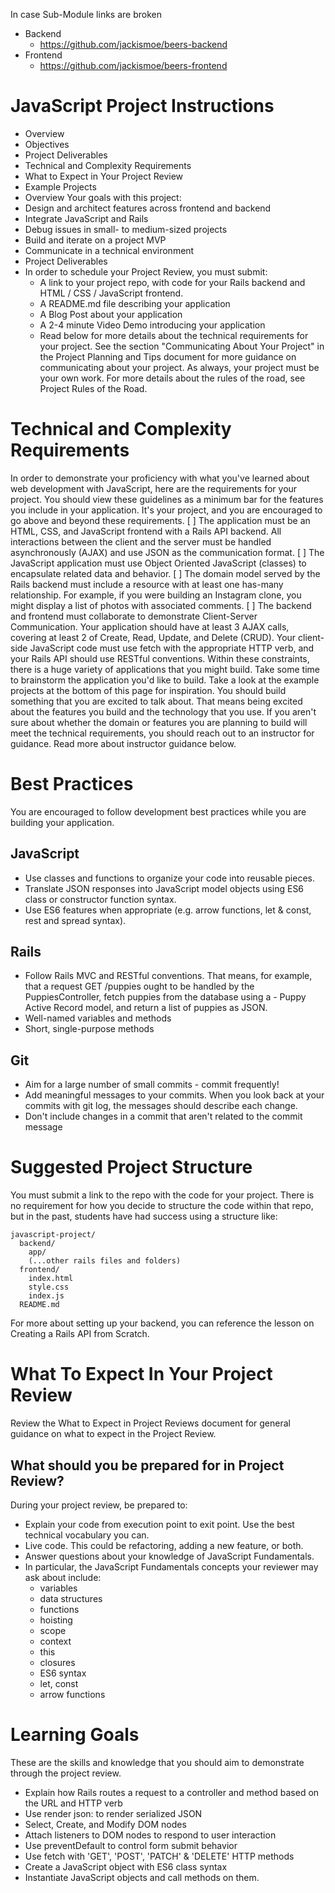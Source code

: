 In case Sub-Module links are broken
* Backend
  - https://github.com/jackismoe/beers-backend
* Frontend
  - https://github.com/jackismoe/beers-frontend

# JavaScript Project Instructions
- Overview
- Objectives
- Project Deliverables
- Technical and Complexity Requirements
- What to Expect in Your Project Review
- Example Projects
- Overview
Your goals with this project:
- Design and architect features across frontend and backend
- Integrate JavaScript and Rails
- Debug issues in small- to medium-sized projects
- Build and iterate on a project MVP
- Communicate in a technical environment
- Project Deliverables
- In order to schedule your Project Review, you must submit:
  - A link to your project repo, with code for your Rails backend and HTML / CSS / JavaScript frontend.
  - A README.md file describing your application
  - A Blog Post about your application
  - A 2-4 minute Video Demo introducing your application
  - Read below for more details about the technical requirements for your project. See the section "Communicating About Your Project" in the Project Planning and Tips document for more guidance on communicating about your project.
As always, your project must be your own work. For more details about the rules of the road, see Project Rules of the Road.
# Technical and Complexity Requirements
In order to demonstrate your proficiency with what you've learned about web development with JavaScript, here are the requirements for your project. You should view these guidelines as a minimum bar for the features you include in your application. It's your project, and you are encouraged to go above and beyond these requirements.
[ ] The application must be an HTML, CSS, and JavaScript frontend with a Rails API backend. All interactions between the client and the server must be handled asynchronously (AJAX) and use JSON as the communication format.
[ ] The JavaScript application must use Object Oriented JavaScript (classes) to encapsulate related data and behavior.
[ ] The domain model served by the Rails backend must include a resource with at least one has-many relationship. For example, if you were building an Instagram clone, you might display a list of photos with associated comments.
[ ] The backend and frontend must collaborate to demonstrate Client-Server Communication. Your application should have at least 3 AJAX calls, covering at least 2 of Create, Read, Update, and Delete (CRUD). Your client-side JavaScript code must use fetch with the appropriate HTTP verb, and your Rails API should use RESTful conventions.
Within these constraints, there is a huge variety of applications that you might build. Take some time to brainstorm the application you'd like to build. Take a look at the example projects at the bottom of this page for inspiration. You should build something that you are excited to talk about. That means being excited about the features you build and the technology that you use.
If you aren't sure about whether the domain or features you are planning to build will meet the technical requirements, you should reach out to an instructor for guidance. Read more about instructor guidance below.
# Best Practices
You are encouraged to follow development best practices while you are building your application.
## JavaScript
 - Use classes and functions to organize your code into reusable pieces.
 - Translate JSON responses into JavaScript model objects using ES6 class or constructor function syntax.
 - Use ES6 features when appropriate (e.g. arrow functions, let & const, rest and spread syntax).
## Rails
 - Follow Rails MVC and RESTful conventions. That means, for example, that a request GET /puppies ought to be handled by the PuppiesController, fetch puppies from the database using a - Puppy Active Record model, and return a list of puppies as JSON.
 - Well-named variables and methods
 - Short, single-purpose methods
## Git
 - Aim for a large number of small commits - commit frequently!
 - Add meaningful messages to your commits. When you look back at your commits with git log, the messages should describe each change.
 - Don't include changes in a commit that aren't related to the commit message
# Suggested Project Structure
You must submit a link to the repo with the code for your project. There is no requirement for how you decide to structure the code within that repo, but in the past, students have had success using a structure like:
```
javascript-project/
  backend/
    app/
    (...other rails files and folders)
  frontend/
    index.html
    style.css
    index.js
  README.md
```
For more about setting up your backend, you can reference the lesson on Creating a Rails API from Scratch.
# What To Expect In Your Project Review
Review the What to Expect in Project Reviews document for general guidance on what to expect in the Project Review.
## What should you be prepared for in Project Review?
During your project review, be prepared to:
  - Explain your code from execution point to exit point. Use the best technical vocabulary you can.
  - Live code. This could be refactoring, adding a new feature, or both.
  - Answer questions about your knowledge of JavaScript Fundamentals.
  - In particular, the JavaScript Fundamentals concepts your reviewer may ask about include:
    - variables
    - data structures
    - functions
    - hoisting
    - scope
    - context
    - this
    - closures
    - ES6 syntax
    - let, const
    - arrow functions
# Learning Goals
These are the skills and knowledge that you should aim to demonstrate through the project review.
  - Explain how Rails routes a request to a controller and method based on the URL and HTTP verb
  - Use render json: to render serialized JSON
  - Select, Create, and Modify DOM nodes
  - Attach listeners to DOM nodes to respond to user interaction
  - Use preventDefault to control form submit behavior
  - Use fetch with 'GET', 'POST', 'PATCH' & 'DELETE' HTTP methods
  - Create a JavaScript object with ES6 class syntax
  - Instantiate JavaScript objects and call methods on them.